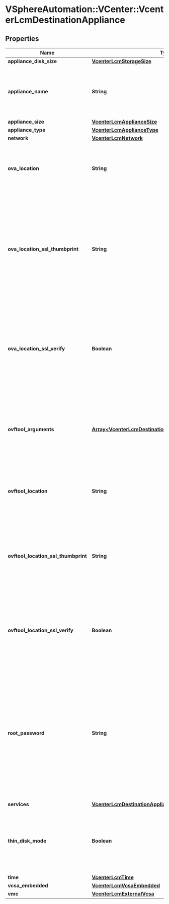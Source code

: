 # VSphereAutomation::VCenter::VcenterLcmDestinationAppliance

## Properties
Name | Type | Description | Notes
------------ | ------------- | ------------- | -------------
**appliance_disk_size** | [**VcenterLcmStorageSize**](VcenterLcmStorageSize.md) |  | [optional] 
**appliance_name** | **String** | The name of the appliance to deploy. Warning: This attribute is part of a new feature in development. It may be changed at any time and may not have all supported functionality implemented. | 
**appliance_size** | [**VcenterLcmApplianceSize**](VcenterLcmApplianceSize.md) |  | [optional] 
**appliance_type** | [**VcenterLcmApplianceType**](VcenterLcmApplianceType.md) |  | 
**network** | [**VcenterLcmNetwork**](VcenterLcmNetwork.md) |  | 
**ova_location** | **String** | The location of the OVA file. Warning: This attribute is part of a new feature in development. It may be changed at any time and may not have all supported functionality implemented. | 
**ova_location_ssl_thumbprint** | **String** | SSL thumbprint of ssl verification. If provided, ssl_verify can be omitted or set to true. If omitted, ssl_verify must be false. If omitted and ssl_verify is true, an error will occur. Warning: This attribute is part of a new feature in development. It may be changed at any time and may not have all supported functionality implemented. If ova_location_ssl_verify is False, this field can be omitted | [optional] 
**ova_location_ssl_verify** | **Boolean** | A flag to indicate whether the ssl verification is required. Warning: This attribute is part of a new feature in development. It may be changed at any time and may not have all supported functionality implemented. If DestinationAppliance.ova-location-ssl-thumbprint is provided, this field can be omitted If unset, defaults to True | [optional] 
**ovftool_arguments** | [**Array&lt;VcenterLcmDestinationApplianceOvftoolArguments&gt;**](VcenterLcmDestinationApplianceOvftoolArguments.md) | The OVF Tool arguments to be included. Warning: This attribute is part of a new feature in development. It may be changed at any time and may not have all supported functionality implemented. Not required when no OVF Tool argument to pass through | [optional] 
**ovftool_location** | **String** | The location of the OVF Tool. Warning: This attribute is part of a new feature in development. It may be changed at any time and may not have all supported functionality implemented. | 
**ovftool_location_ssl_thumbprint** | **String** | SSL thumbprint of OVF Tool location to be verified. Warning: This attribute is part of a new feature in development. It may be changed at any time and may not have all supported functionality implemented. When ovftoolLocationSslVerify is set to False, this field can be omitted. | [optional] 
**ovftool_location_ssl_verify** | **Boolean** | Flag to indicate whether or not to verify the SSL thumbprint of OVF Tool location. Warning: This attribute is part of a new feature in development. It may be changed at any time and may not have all supported functionality implemented. if unset, Default to be True. | [optional] 
**root_password** | **String** | Password must conform to the following requirements: 1. At least 8 characters. 2. No more than 20 characters. 3. At least 1 uppercase character. 4. At least 1 lowercase character. 5. At least 1 number. 6. At least 1 special character (e.g., &#39;!&#39;, &#39;(&#39;, &#39;@&#39;, etc.). 7. Only visible A-Z, a-z, 0-9 and punctuation (spaces are not allowed). Warning: This attribute is part of a new feature in development. It may be changed at any time and may not have all supported functionality implemented. | 
**services** | [**VcenterLcmDestinationApplianceService**](VcenterLcmDestinationApplianceService.md) |  | 
**thin_disk_mode** | **Boolean** | Whether to deploy the appliance with thin mode virtual disks. Warning: This attribute is part of a new feature in development. It may be changed at any time and may not have all supported functionality implemented. | 
**time** | [**VcenterLcmTime**](VcenterLcmTime.md) |  | 
**vcsa_embedded** | [**VcenterLcmVcsaEmbedded**](VcenterLcmVcsaEmbedded.md) |  | [optional] 
**vmc** | [**VcenterLcmExternalVcsa**](VcenterLcmExternalVcsa.md) |  | [optional] 



